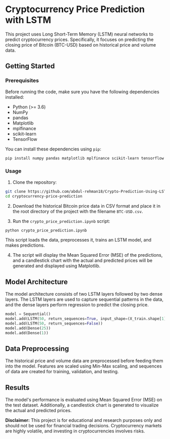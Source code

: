 # Cryptocurrency Price Prediction with LSTM

This project uses Long Short-Term Memory (LSTM) neural networks to predict cryptocurrency prices. Specifically, it focuses on predicting the closing price of Bitcoin (BTC-USD) based on historical price and volume data.

## Getting Started

### Prerequisites

Before running the code, make sure you have the following dependencies installed:

- Python (>= 3.6)
- NumPy
- pandas
- Matplotlib
- mplfinance
- scikit-learn
- TensorFlow

You can install these dependencies using `pip`:

```bash
pip install numpy pandas matplotlib mplfinance scikit-learn tensorflow
```

### Usage

1. Clone the repository:

```bash
git clone https://github.com/abdul-rehman18/Crypto-Prediction-Using-LSTM.git
cd cryptocurrency-price-prediction
```

2. Download the historical Bitcoin price data in CSV format and place it in the root directory of the project with the filename `BTC-USD.csv`.

3. Run the `crypto_price_prediction.ipynb` script:

```bash
python crypto_price_prediction.ipynb
```

This script loads the data, preprocesses it, trains an LSTM model, and makes predictions.

4. The script will display the Mean Squared Error (MSE) of the predictions, and a candlestick chart with the actual and predicted prices will be generated and displayed using Matplotlib.

## Model Architecture

The model architecture consists of two LSTM layers followed by two dense layers. The LSTM layers are used to capture sequential patterns in the data, and the dense layers perform regression to predict the closing price.

```python
model = Sequential()
model.add(LSTM(50, return_sequences=True, input_shape=(X_train.shape[1], X_train.shape[2])))
model.add(LSTM(50, return_sequences=False))
model.add(Dense(25))
model.add(Dense(1))
```

## Data Preprocessing

The historical price and volume data are preprocessed before feeding them into the model. Features are scaled using Min-Max scaling, and sequences of data are created for training, validation, and testing.

## Results

The model's performance is evaluated using Mean Squared Error (MSE) on the test dataset. Additionally, a candlestick chart is generated to visualize the actual and predicted prices.


**Disclaimer:** This project is for educational and research purposes only and should not be used for financial trading decisions. Cryptocurrency markets are highly volatile, and investing in cryptocurrencies involves risks.
```
